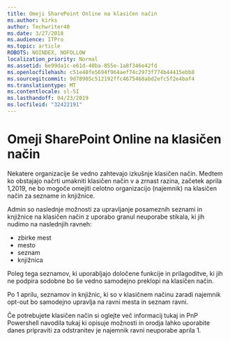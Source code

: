 ```yaml
---
title: Omeji SharePoint Online na klasičen način
ms.author: kirks
author: Techwriter40
ms.date: 3/27/2018
ms.audience: ITPro
ms.topic: article
ROBOTS: NOINDEX, NOFOLLOW
localization_priority: Normal
ms.assetid: 6e99da1c-e61d-40ba-855e-1a8f346e42fd
ms.openlocfilehash: c51e48fe5694f964aef74c2973f774b44415ebb8
ms.sourcegitcommit: 9d78905c512192ffc4675468abd2efc5f2e4baf4
ms.translationtype: MT
ms.contentlocale: sl-SI
ms.lasthandoff: 04/23/2019
ms.locfileid: "32422191"
---
```

# <a name="restrict-sharepoint-online-to-classic-mode"></a>Omeji SharePoint Online na klasičen način

Nekatere organizacije še vedno zahtevajo izkušnje klasičen način. Medtem ko obstajajo načrti umakniti klasičen način v a zrnast razina, začetek aprila 1,2019, ne bo mogoče omejiti celotno organizacijo (najemnik) na klasičen način za sezname in knjižnice.

Admin so naslednje možnosti za upravljanje posameznih seznami in knjižnice na klasičen način z uporabo granul neuporabe stikala, ki jih nudimo na naslednjih ravneh:

- zbirke mest
- mesto
- seznam
- knjižnica

Poleg tega seznamov, ki uporabljajo določene funkcije in prilagoditve, ki jih ne podpira sodobne bo še vedno samodejno preklopi na klasičen način.

Po 1 aprilu, seznamov in knjižnic, ki so v klasičnem načinu zaradi najemnik opt-out bo samodejno upravlja na ravni mesta in seznam ravni.

Če potrebujete klasičen način si oglejte več informacij tukaj in PnP Powershell navodila tukaj ki opisuje možnosti in orodja lahko uporabite danes pripraviti za odstranitev je najemnik ravni neuporabe aprila 1.
